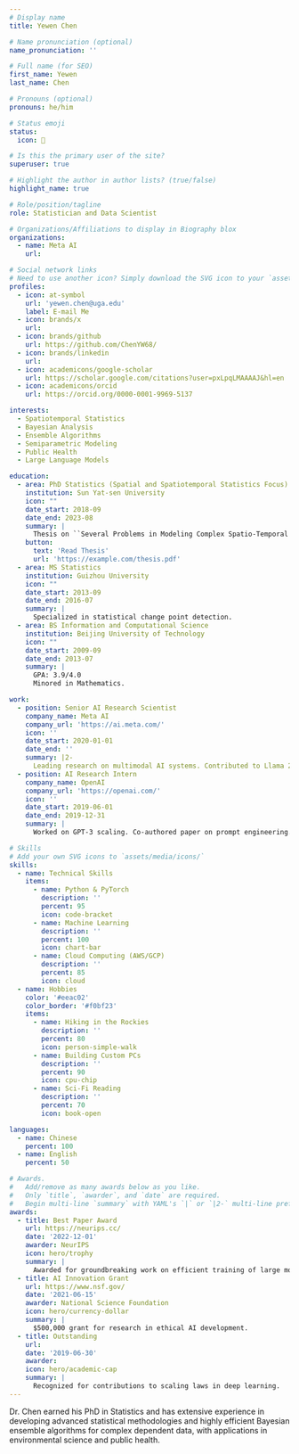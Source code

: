 ```yaml
---
# Display name
title: Yewen Chen

# Name pronunciation (optional)
name_pronunciation: ''

# Full name (for SEO)
first_name: Yewen
last_name: Chen

# Pronouns (optional)
pronouns: he/him

# Status emoji
status:
  icon: 🚀

# Is this the primary user of the site?
superuser: true

# Highlight the author in author lists? (true/false)
highlight_name: true

# Role/position/tagline
role: Statistician and Data Scientist

# Organizations/Affiliations to display in Biography blox
organizations:
  - name: Meta AI
    url: 

# Social network links
# Need to use another icon? Simply download the SVG icon to your `assets/media/icons/` folder.
profiles:
  - icon: at-symbol
    url: 'yewen.chen@uga.edu'
    label: E-mail Me
  - icon: brands/x
    url: 
  - icon: brands/github
    url: https://github.com/ChenYW68/
  - icon: brands/linkedin
    url: 
  - icon: academicons/google-scholar
    url: https://scholar.google.com/citations?user=pxLpqLMAAAAJ&hl=en
  - icon: academicons/orcid
    url: https://orcid.org/0000-0001-9969-5137

interests:
  - Spatiotemporal Statistics
  - Bayesian Analysis
  - Ensemble Algorithms
  - Semiparametric Modeling
  - Public Health
  - Large Language Models

education:
  - area: PhD Statistics (Spatial and Spatiotemporal Statistics Focus)
    institution: Sun Yat-sen University 
    icon: ""
    date_start: 2018-09
    date_end: 2023-08
    summary: |
      Thesis on ``Several Problems in Modeling Complex Spatio-Temporal Data''. Supervised by Prof. Hui Huang. Published more than ten peer-reviewed papers in mathematics, statistics, and epidemiology journals.
    button:
      text: 'Read Thesis'
      url: 'https://example.com/thesis.pdf'
  - area: MS Statistics
    institution: Guizhou University
    icon: ""
    date_start: 2013-09
    date_end: 2016-07
    summary: |
      Specialized in statistical change point detection.
  - area: BS Information and Computational Science
    institution: Beijing University of Technology
    icon: ""
    date_start: 2009-09
    date_end: 2013-07
    summary: |
      GPA: 3.9/4.0
      Minored in Mathematics.

work:
  - position: Senior AI Research Scientist
    company_name: Meta AI
    company_url: 'https://ai.meta.com/'
    icon: ''
    date_start: 2020-01-01
    date_end: ''
    summary: |2-
      Leading research on multimodal AI systems. Contributed to Llama 2 and other open-source models. 50+ citations in 3 years.
  - position: AI Research Intern
    company_name: OpenAI
    company_url: 'https://openai.com/'
    icon: ''
    date_start: 2019-06-01
    date_end: 2019-12-31
    summary: |
      Worked on GPT-3 scaling. Co-authored paper on prompt engineering.

# Skills
# Add your own SVG icons to `assets/media/icons/`
skills:
  - name: Technical Skills
    items:
      - name: Python & PyTorch
        description: ''
        percent: 95
        icon: code-bracket
      - name: Machine Learning
        description: ''
        percent: 100
        icon: chart-bar
      - name: Cloud Computing (AWS/GCP)
        description: ''
        percent: 85
        icon: cloud
  - name: Hobbies
    color: '#eeac02'
    color_border: '#f0bf23'
    items:
      - name: Hiking in the Rockies
        description: ''
        percent: 80
        icon: person-simple-walk
      - name: Building Custom PCs
        description: ''
        percent: 90
        icon: cpu-chip
      - name: Sci-Fi Reading
        description: ''
        percent: 70
        icon: book-open

languages:
  - name: Chinese
    percent: 100
  - name: English
    percent: 50

# Awards.
#   Add/remove as many awards below as you like.
#   Only `title`, `awarder`, and `date` are required.
#   Begin multi-line `summary` with YAML's `|` or `|2-` multi-line prefix and indent 2 spaces below.
awards:
  - title: Best Paper Award
    url: https://neurips.cc/
    date: '2022-12-01'
    awarder: NeurIPS
    icon: hero/trophy
    summary: |
      Awarded for groundbreaking work on efficient training of large models.
  - title: AI Innovation Grant
    url: https://www.nsf.gov/
    date: '2021-06-15'
    awarder: National Science Foundation
    icon: hero/currency-dollar
    summary: |
      $500,000 grant for research in ethical AI development.
  - title: Outstanding
    url: 
    date: '2019-06-30'
    awarder: 
    icon: hero/academic-cap
    summary: |
      Recognized for contributions to scaling laws in deep learning.
---
```


 Dr. Chen earned his PhD in Statistics and has extensive experience in developing advanced statistical methodologies and highly efficient Bayesian ensemble algorithms for complex dependent data, with applications in environmental science and public health.

